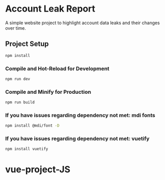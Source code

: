 # Account Leak Report

A simple website project to highlight account data leaks and their changes over time.

## Project Setup

```sh
npm install
```

### Compile and Hot-Reload for Development

```sh
npm run dev
```

### Compile and Minify for Production

```sh
npm run build
```

### If you have issues regarding dependency not met: mdi fonts

```sh
npm install @mdi/font -D
```

### If you have issues regarding dependency not met: vuetify

```sh
npm install vuetify
```

# vue-project-JS

